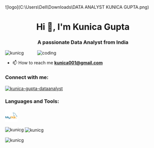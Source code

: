 ![logo](C:\Users\Dell\Downloads\DATA ANALYST KUNICA GUPTA.png)
<h1 align="center">Hi 👋, I'm Kunica Gupta</h1>
<h3 align="center">A passionate Data Analyst from India</h3>

<img align="right" alt="coding" width="400" src="https://www.google.com/url?sa=i&url=https%3A%2F%2Fwww.pinterest.com%2Fpin%2F567523990538356835%2F&psig=AOvVaw0MlbcOSX37uVUTGiu5A7R3&ust=1674806555128000&source=images&cd=vfe&ved=0CA8QjRxqFwoTCMCWirrj5PwCFQAAAAAdAAAAABAE">

<p align="left"> <img src="https://komarev.com/ghpvc/?username=kunicg&label=Profile%20views&color=0e75b6&style=flat" alt="kunicg" /> </p>

- 📫 How to reach me **kunica001@gmail.com**

<h3 align="left">Connect with me:</h3>
<p align="left">
<a href="https://linkedin.com/in/kunica-gupta-dataanalyst" target="blank"><img align="center" src="https://raw.githubusercontent.com/rahuldkjain/github-profile-readme-generator/master/src/images/icons/Social/linked-in-alt.svg" alt="kunica-gupta-dataanalyst" height="30" width="40" /></a>
</p>

<h3 align="left">Languages and Tools:</h3>
<p align="left"> <a href="https://www.mysql.com/" target="_blank" rel="noreferrer"> <img src="https://raw.githubusercontent.com/devicons/devicon/master/icons/mysql/mysql-original-wordmark.svg" alt="mysql" width="40" height="40"/> </a> </p>

<p><img align="left" src="https://github-readme-stats.vercel.app/api/top-langs?username=kunicg&show_icons=true&locale=en&layout=compact" alt="kunicg" /></p>

<p>&nbsp;<img align="center" src="https://github-readme-stats.vercel.app/api?username=kunicg&show_icons=true&locale=en" alt="kunicg" /></p>

<p><img align="center" src="https://github-readme-streak-stats.herokuapp.com/?user=kunicg&" alt="kunicg" /></p>
